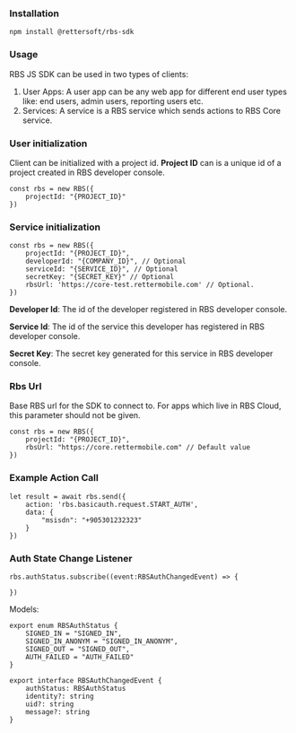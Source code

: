 ### Installation

`npm install @rettersoft/rbs-sdk`

### Usage

RBS JS SDK can be used in two types of clients:

1. User Apps: A user app can be any web app for different end user types like: end users, admin users, reporting users etc. 
2. Services: A service is a RBS service which sends actions to RBS Core service. 

### User initialization

Client can be initialized with a project id. **Project ID** can is a unique id of a project created in RBS developer console.

```
const rbs = new RBS({
    projectId: "{PROJECT_ID}"
})
```

### Service initialization

```
const rbs = new RBS({
    projectId: "{PROJECT_ID}",
    developerId: "{COMPANY_ID}", // Optional
    serviceId: "{SERVICE_ID}", // Optional
    secretKey: "{SECRET_KEY}" // Optional
    rbsUrl: 'https://core-test.rettermobile.com' // Optional. 
})
```

**Developer Id**: The id of the developer registered in RBS developer console.

**Service Id**: The id of the service this developer has registered in RBS developer console.

**Secret Key**: The secret key generated for this service in RBS developer console.

### Rbs Url

Base RBS url for the SDK to connect to. For apps which live in RBS Cloud, this parameter should not be given. 

```
const rbs = new RBS({
    projectId: "{PROJECT_ID}",
    rbsUrl: "https://core.rettermobile.com" // Default value
})
```

### Example Action Call

```
let result = await rbs.send({
    action: 'rbs.basicauth.request.START_AUTH',
    data: {
        "msisdn": "+905301232323"
    }
})
```

### Auth State Change Listener

```
rbs.authStatus.subscribe((event:RBSAuthChangedEvent) => {

})
```

Models:

```
export enum RBSAuthStatus {
    SIGNED_IN = "SIGNED_IN",
    SIGNED_IN_ANONYM = "SIGNED_IN_ANONYM",
    SIGNED_OUT = "SIGNED_OUT",
    AUTH_FAILED = "AUTH_FAILED"
}

export interface RBSAuthChangedEvent {
    authStatus: RBSAuthStatus
    identity?: string
    uid?: string
    message?: string
}
```

